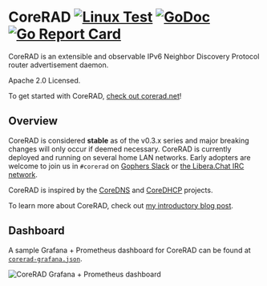 # CoreRAD [![Linux Test](https://github.com/mdlayher/corerad/workflows/Linux%20Test/badge.svg)](https://github.com/mdlayher/corerad/actions) [![GoDoc](https://godoc.org/github.com/mdlayher/corerad?status.svg)](https://godoc.org/github.com/mdlayher/corerad) [![Go Report Card](https://goreportcard.com/badge/github.com/mdlayher/corerad)](https://goreportcard.com/report/github.com/mdlayher/corerad)

CoreRAD is an extensible and observable IPv6 Neighbor Discovery Protocol router
advertisement daemon.

Apache 2.0 Licensed.

To get started with CoreRAD, [check out corerad.net](https://corerad.net/)!

## Overview

CoreRAD is considered **stable** as of the v0.3.x series and major breaking
changes will only occur if deemed necessary. CoreRAD is currently deployed and
running on several home LAN networks. Early adopters are welcome to join us in
`#corerad` on [Gophers Slack](https://invite.slack.golangbridge.org) or [the
Libera.Chat IRC network](https://web.libera.chat/).

CoreRAD is inspired by the [CoreDNS](https://coredns.io/) and
[CoreDHCP](https://coredhcp.io/) projects.

To learn more about CoreRAD, check out [my introductory blog post](https://mdlayher.com/blog/corerad-a-new-ipv6-router-advertisement-daemon/).

## Dashboard

A sample Grafana + Prometheus dashboard for CoreRAD can be found at [`corerad-grafana.json`](https://github.com/mdlayher/corerad/blob/main/corerad-grafana.json).

![CoreRAD Grafana + Prometheus dashboard](https://raw.githubusercontent.com/mdlayher/corerad/main/website/static/img/grafana.png)
